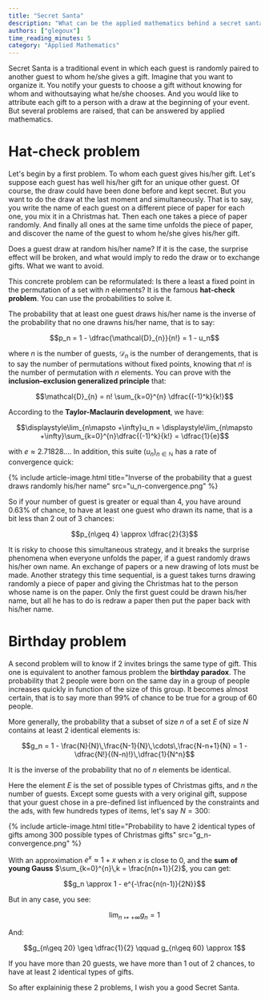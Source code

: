 ```yaml
---
title: "Secret Santa"
description: "What can be the applied mathematics behind a secret santa?"
authors: ["glegoux"]
time_reading_minutes: 5
category: "Applied Mathematics"
---
```


Secret Santa is a traditional event in which each guest is randomly paired to another guest 
to whom he/she gives a gift. Imagine that you want to organize it. You notify your guests 
to choose a gift without knowing for whom and withoutsaying what he/she chooses. And you 
would like to attribute each gift to a person with a draw at the beginning of your event. 
But several problems are raised, that can be answered by applied mathematics. 

# Hat-check problem

Let's begin by a first problem. To whom each guest gives his/her gift. Let's suppose 
each guest has well his/her gift for an unique other guest. Of course, the draw could 
have been done before and kept secret. But you want to do the draw at the last moment 
and simultaneously. That is to say, you write the name of each guest on a different 
piece of paper for each one, you mix it in a Christmas hat. Then each one takes a piece 
of paper randomly. And finally all ones at the same time unfolds the piece of paper, and 
discover the name of the guest to whom he/she gives his/her gift.  

Does a guest draw at random his/her name? If it is the case, the surprise effect will be 
broken, and what would imply to redo the draw or to exchange gifts. What we want to avoid.

This concrete problem can be reformulated: Is there a least a fixed point in the permutation 
of a set with $n$ elements? It is the famous **hat-check problem**. You can use the 
probabilities to solve it.

The probability that at least one guest draws his/her name is the inverse of
the probability that no one drawns his/her name, that is to say:

$$p_n =  1 - \dfrac{\mathcal{D}_{n}}{n!} = 1 - u_n$$

where $n$ is the number of guests, $\mathcal{D}_{n}$ is the number of derangements, 
that is to say the number of permutations without fixed points, knowing that $n!$
is the number of permutation with $n$ elements. You can prove with the **inclusion–exclusion 
generalized principle** that:

$$\mathcal{D}_{n} = n! \sum_{k=0}^{n} \dfrac{(-1)^k}{k!}$$

According to the **Taylor-Maclaurin development**, we have: 

$$\displaystyle\lim_{n\mapsto +\infty}u_n = \displaystyle\lim_{n\mapsto +\infty}\sum_{k=0}^{n}\dfrac{(-1)^k}{k!} = \dfrac{1}{e}$$

with $e \approx 2.71828...$. In addition, 
this suite $(u_n)_{n\in \mathbb{N}}$ has a rate of convergence quick:

{% include article-image.html
title="Inverse of the probability that a guest draws randomly his/her name"
src="u_n-convergence.png"
%}

So if your number of guest is greater or equal than 4, you have around $0.63\%$ of chance, 
to have at least one guest who drawn its name, that is a bit less than 2 out of 3 chances:

$$p_{n\geq 4} \approx \dfrac{2}{3}$$

It is risky to choose this simultaneous strategy, and it breaks the surprise phenomena 
when everyone unfolds the paper, if a guest randomly draws his/her own name. An exchange
of papers or a new drawing of lots must be made. Another strategy this time sequential, 
is a guest takes turns drawing randomly a piece of paper and giving the Christmas hat to
the person whose name is on the paper. Only the first guest could be drawn his/her name, 
but all he has to do is redraw a paper then put the paper back with his/her name.

# Birthday problem

A second problem will to know if 2 invites brings the same type of gift. This one is 
equivalent to another famous problem the **birthday paradox**. The probability that 
2 people were born on the same day in a group of people increases quickly in function 
of the size of this group. It becomes almost certain, that is to say more than $99\%$ 
of chance to be true for a group of 60 people. 

More generally, the probability that a subset of size $n$ of a set $E$ of size $N$
contains at least 2 identical elements is:

$$g_n = 1 - \frac{N}{N}\,\frac{N-1}{N}\,\cdots\,\frac{N-n+1}{N} = 1 - \dfrac{N!}{(N-n)!}\,\dfrac{1}{N^n}$$

It is the inverse of the probability that no of $n$ elements be identical.

Here the element $E$ is the set of possible types of Christmas gifts, and $n$ the number of guests. 
Except some guests with a very original gift, suppose that your guest chose in a 
pre-defined list influenced by the constraints and the ads, with few hundreds types of items, 
let's say $N=300$:

{% include article-image.html
title="Probability to have 2 identical types of gifts among 300 possible types of Christmas gifts" 
src="g_n-convergence.png"
%}

With an approximation $e^{x} \approx 1 +x$ when $x$ is close to $0$, and the **sum of young Gauss** 
$\sum_{k=0}^{n}\,k = \frac{n(n+1)}{2}$, you can get:

$$g_n \approx 1 - e^{-\frac{n(n-1)}{2N}}$$

But in any case, you see:  

$$\displaystyle\lim_{n\mapsto +\infty}g_n = 1$$ 

And:

$$g_{n\geq 20} \geq \dfrac{1}{2} \qquad g_{n\geq 60} \approx 1$$

If you have more than 20 guests, we have more than 1 out of 2 chances, to have
at least 2 identical types of gifts.

So after explaininig these 2 problems, I wish you a good Secret Santa.
